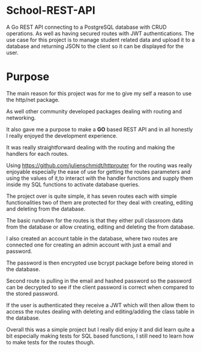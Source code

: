 # School-REST-API
A Go REST API connecting to a PostgreSQL database with CRUD operations. As well as having secured routes with JWT authentications. The use case for this project
is to manage student related data and upload it to a database and returning JSON to the client so it can be displayed for the user.

# Purpose
The main reason for this project was for me to give my self a reason to use the http/net package.

As well other community developed packages dealing with routing and networking.

It also gave me a purpose to make a **GO** based REST API and in all honestly I really enjoyed the development experience.

It was really straightforward dealing with the routing and making the handlers for each routes.

Using https://github.com/julienschmidt/httprouter for the routing was really enjoyable especially the ease of use for getting the routes parameters and using the values of it,to interact with the handler functions and supply them inside my SQL functions to activate database queries.

The project over is quite simple, it has seven routes each with simple functionalities two of them are protected for they deal with creating, editing and deleting from the database.

The basic rundown for the routes is that they either pull classroom data from the database or allow creating, editing and deleting the from database.

I also created an account table in the database, where two routes are connected one for creating an admin account with just a email and password.

The password is then encrypted use bcrypt package before being stored in the database. 

Second route is pulling in the email and hashed password so the password can be decrypted to see if the client password is correct when compared to the stored password.

If the user is authenticated they receive a JWT which will then allow them to access the routes dealing with deleting and editing/adding the class table in the database.

Overall this was a simple project but I really did enjoy it and did learn quite a bit especially making tests for SQL based functions, I still need to learn how to make tests for 
the routes though.
